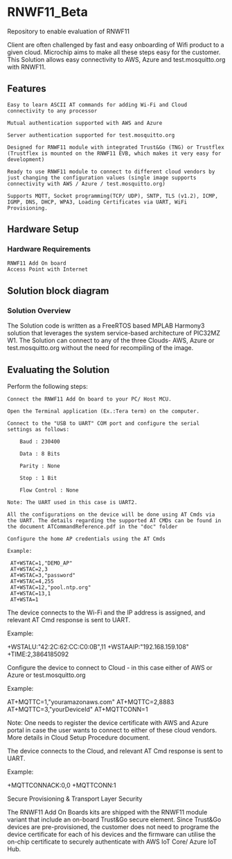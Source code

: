 # RNWF11_Beta
Repository to enable evaluation of RNWF11

Client are often challenged by fast and easy onboarding of Wifi product to a given cloud. Microchip aims to make all these steps easy for the customer. This Solution allows easy connectivity to AWS, Azure and test.mosquitto.org with RNWF11.

## Features

    Easy to learn ASCII AT commands for adding Wi-Fi and Cloud connectivity to any processor

    Mutual authentication supported with AWS and Azure

    Server authentication supported for test.mosquitto.org

    Designed for RNWF11 module with integrated Trust&Go (TNG) or Trustflex (Trustflex is mounted on the RNWF11 EVB, which makes it very easy for development)

    Ready to use RNWF11 module to connect to different cloud vendors by just changing the configuration values (single image supports connectivity with AWS / Azure / test.mosquitto.org)

    Supports MQTT, Socket programming(TCP/ UDP), SNTP, TLS (v1.2), ICMP, IGMP, DNS, DHCP, WPA3, Loading Certificates via UART, WiFi Provisioning.
    
## Hardware Setup
### Hardware Requirements

    RNWF11 Add On board
    Access Point with Internet

## Solution block diagram
### Solution Overview

The Solution code is written as a FreeRTOS based MPLAB Harmony3 solution that leverages the system service-based architecture of PIC32MZ W1. The Solution can connect to any of the three Clouds- AWS, Azure or test.mosquitto.org without the need for recompiling of the image.

## Evaluating the Solution

Perform the following steps:

    Connect the RNWF11 Add On board to your PC/ Host MCU.

    Open the Terminal application (Ex.:Tera term) on the computer.

    Connect to the "USB to UART" COM port and configure the serial settings as follows:

        Baud : 230400

        Data : 8 Bits

        Parity : None

        Stop : 1 Bit

        Flow Control : None

    Note: The UART used in this case is UART2.

    All the configurations on the device will be done using AT Cmds via the UART. The details regarding the supported AT CMDs can be found in the document ATCommandReference.pdf in the "doc" folder

    Configure the home AP credentials using the AT Cmds

    Example:

     AT+WSTAC=1,"DEMO_AP"
     AT+WSTAC=2,3
     AT+WSTAC=3,"password"
     AT+WSTAC=4,255
     AT+WSTAC=12,"pool.ntp.org"
     AT+WSTAC=13,1
     AT+WSTA=1

The device connects to the Wi-Fi and the IP address is assigned, and relevant AT Cmd response is sent to UART.

Example:

+WSTALU:"42:2C:62:CC:C0:0B",11
+WSTAAIP:"192.168.159.108"
+TIME:2,3864185092

Configure the device to connect to Cloud - in this case either of AWS or Azure or test.mosquitto.org

Example:

AT+MQTTC=1,"youramazonaws.com"
AT+MQTTC=2,8883
AT+MQTTC=3,"yourDeviceId"
AT+MQTTCONN=1

Note: One needs to register the device certificate with AWS and Azure portal in case the user wants to connect to either of these cloud vendors. More details in Cloud Setup Procedure document.

The device connects to the Cloud, and relevant AT Cmd response is sent to UART.

Example:

 +MQTTCONNACK:0,0
 +MQTTCONN:1

Secure Provisioning & Transport Layer Security

The RNWF11 Add On Boards kits are shipped with the RNWF11 module variant that include an on-board Trust&Go secure element. Since Trust&Go devices are pre-provisioned, the customer does not need to programe the device certificate for each of his devices and the firmware can utilise the on-chip certificate to securely authenticate with AWS IoT Core/ Azure IoT Hub.
